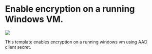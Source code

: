# Enable encryption on a running Windows VM. 

<a href="https://portal.azure.com/#create/Microsoft.Template/uri/https%3A%2F%2Fraw.githubusercontent.com%2Faravindthoram%2Fazure-quickstart-templates%2Fmaster%2F101-diskencryption-enable-encryption-on-running-windows-vm%2Fazuredeploy.json" target="_blank">
    <img src="http://azuredeploy.net/deploybutton.png"/>
</a>

This template enables encryption on a running windows vm using AAD client secret.